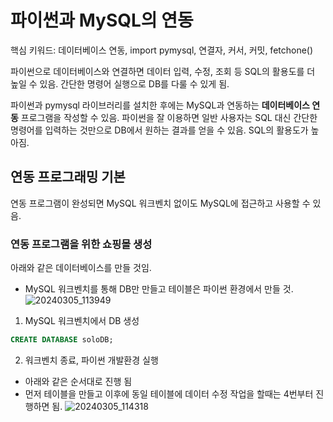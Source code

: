 # 파이썬과 MySQL의 연동

핵심 키워드: 데이터베이스 연동, import pymysql, 연결자, 커서, 커밋, fetchone()

파이썬으로 데이터베이스와 연결하면 데이터 입력, 수정, 조회 등 SQL의 활용도를 더 높일 수 있음. 간단한 명령어 실행으로 DB를 다룰 수 있게 됨.

파이썬과 pymysql 라이브러리를 설치한 후에는 MySQL과 연동하는 **데이터베이스 연동** 프로그램을 작성할 수 있음. 파이썬을 잘 이용하면 일반 사용자는 SQL 대신 간단한 명령어를 입력하는 것만으로 DB에서 원하는 결과를 얻을 수 있음. SQL의 활용도가 높아짐.


## 연동 프로그래밍 기본
연동 프로그램이 완성되면 MySQL 워크벤치 없이도 MySQL에 접근하고 사용할 수 있음.

### 연동 프로그램을 위한 쇼핑몰 생성

아래와 같은 데이터베이스를 만들 것임.
- MySQL 워크벤치를 통해 DB만 만들고 테이블은 파이썬 환경에서 만들 것.
![20240305_113949](https://github.com/junhosong0/MySQL/assets/117610783/41b518d0-a8bc-4d44-9e74-fe6cec09fa4b)

1. MySQL 워크벤치에서 DB 생성

```sql
CREATE DATABASE soloDB;
```

2. 워크벤치 종료, 파이썬 개발환경 실행
- 아래와 같은 순서대로 진행 됨
- 먼저 테이블을 만들고 이후에 동일 테이블에 데이터 수정 작업을 할때는 4번부터 진행하면 됨.
![20240305_114318](https://github.com/junhosong0/MySQL/assets/117610783/b246e6aa-9cee-48b0-ad5e-427d213d8b03)
















